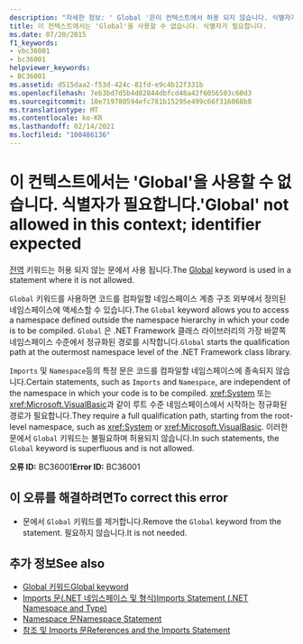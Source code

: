 ```yaml
---
description: "자세한 정보: ' Global '은이 컨텍스트에서 허용 되지 않습니다. 식별자가 필요 합니다."
title: 이 컨텍스트에서는 'Global'을 사용할 수 없습니다. 식별자가 필요합니다.
ms.date: 07/20/2015
f1_keywords:
- vbc36001
- bc36001
helpviewer_keywords:
- BC36001
ms.assetid: d515daa2-f53d-424c-81fd-e9c4b12f331b
ms.openlocfilehash: 7eb3bd7d5b4d82844dbfcd48a42f6056503c60d3
ms.sourcegitcommit: 10e719780594efc781b15295e499c66f316068b8
ms.translationtype: MT
ms.contentlocale: ko-KR
ms.lasthandoff: 02/14/2021
ms.locfileid: "100486136"
---
```

# <a name="global-not-allowed-in-this-context-identifier-expected"></a><span data-ttu-id="0274f-103">이 컨텍스트에서는 'Global'을 사용할 수 없습니다. 식별자가 필요합니다.</span><span class="sxs-lookup"><span data-stu-id="0274f-103">'Global' not allowed in this context; identifier expected</span></span>

<span data-ttu-id="0274f-104">[전역](../programming-guide/program-structure/namespaces.md#global-keyword-in-fully-qualified-names) 키워드는 허용 되지 않는 문에서 사용 됩니다.</span><span class="sxs-lookup"><span data-stu-id="0274f-104">The [Global](../programming-guide/program-structure/namespaces.md#global-keyword-in-fully-qualified-names) keyword is used in a statement where it is not allowed.</span></span>  
  
 <span data-ttu-id="0274f-105">`Global` 키워드를 사용하면 코드를 컴파일할 네임스페이스 계층 구조 외부에서 정의된 네임스페이스에 액세스할 수 있습니다.</span><span class="sxs-lookup"><span data-stu-id="0274f-105">The `Global` keyword allows you to access a namespace defined outside the namespace hierarchy in which your code is to be compiled.</span></span> <span data-ttu-id="0274f-106">`Global` 은 .NET Framework 클래스 라이브러리의 가장 바깥쪽 네임스페이스 수준에서 정규화된 경로를 시작합니다.</span><span class="sxs-lookup"><span data-stu-id="0274f-106">`Global` starts the qualification path at the outermost namespace level of the .NET Framework class library.</span></span>  
  
 <span data-ttu-id="0274f-107">`Imports` 및 `Namespace`등의 특정 문은 코드를 컴파일할 네임스페이스에 종속되지 않습니다.</span><span class="sxs-lookup"><span data-stu-id="0274f-107">Certain statements, such as `Imports` and `Namespace`, are independent of the namespace in which your code is to be compiled.</span></span> <span data-ttu-id="0274f-108"><xref:System> 또는 <xref:Microsoft.VisualBasic>과 같이 루트 수준 네임스페이스에서 시작하는 정규화된 경로가 필요합니다.</span><span class="sxs-lookup"><span data-stu-id="0274f-108">They require a full qualification path, starting from the root-level namespace, such as <xref:System> or <xref:Microsoft.VisualBasic>.</span></span> <span data-ttu-id="0274f-109">이러한 문에서 `Global` 키워드는 불필요하며 허용되지 않습니다.</span><span class="sxs-lookup"><span data-stu-id="0274f-109">In such statements, the `Global` keyword is superfluous and is not allowed.</span></span>  
  
 <span data-ttu-id="0274f-110">**오류 ID:** BC36001</span><span class="sxs-lookup"><span data-stu-id="0274f-110">**Error ID:** BC36001</span></span>  
  
## <a name="to-correct-this-error"></a><span data-ttu-id="0274f-111">이 오류를 해결하려면</span><span class="sxs-lookup"><span data-stu-id="0274f-111">To correct this error</span></span>  
  
- <span data-ttu-id="0274f-112">문에서 `Global` 키워드를 제거합니다.</span><span class="sxs-lookup"><span data-stu-id="0274f-112">Remove the `Global` keyword from the statement.</span></span> <span data-ttu-id="0274f-113">필요하지 않습니다.</span><span class="sxs-lookup"><span data-stu-id="0274f-113">It is not needed.</span></span>  
  
## <a name="see-also"></a><span data-ttu-id="0274f-114">추가 정보</span><span class="sxs-lookup"><span data-stu-id="0274f-114">See also</span></span>

- [<span data-ttu-id="0274f-115">Global 키워드</span><span class="sxs-lookup"><span data-stu-id="0274f-115">Global keyword</span></span>](../programming-guide/program-structure/namespaces.md#global-keyword-in-fully-qualified-names)
- [<span data-ttu-id="0274f-116">Imports 문(.NET 네임스페이스 및 형식)</span><span class="sxs-lookup"><span data-stu-id="0274f-116">Imports Statement (.NET Namespace and Type)</span></span>](../language-reference/statements/imports-statement-net-namespace-and-type.md)
- [<span data-ttu-id="0274f-117">Namespace 문</span><span class="sxs-lookup"><span data-stu-id="0274f-117">Namespace Statement</span></span>](../language-reference/statements/namespace-statement.md)
- [<span data-ttu-id="0274f-118">참조 및 Imports 문</span><span class="sxs-lookup"><span data-stu-id="0274f-118">References and the Imports Statement</span></span>](../programming-guide/program-structure/references-and-the-imports-statement.md)

